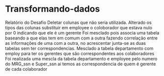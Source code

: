 # Transformando-dados

Relatório do Desafio
Deletar colunas que não seria utilizada.
Alterado os tipos das colunas
substituir em employee o coloborador que estava nulo por 0 indicando que ele é um gerente
Foi mesclado pois associa uma tabela baseando a que elas tem em comum com a outra fazendo correlação entre as informações de uma com a outra, no acrescentar junta-se as duas tabelas sem ter correspondencias.
Mesclado a tabela departamento com employ para ter os gerentes que são correspondentes aos colaboradores
Foi realizada uma mescla da tabela departamento e employee pelo numero do MRG_ssn e Super_ssn ai temos as correspondencia de quem é gerente de cada colaborador
